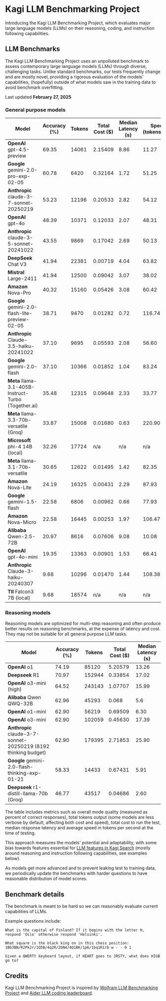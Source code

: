 # Kagi LLM Benchmarking Project

Introducing the Kagi LLM Benchmarking Project, which evaluates major large language models (LLMs) on their reasoning, coding, and instruction following capabilities.

## LLM Benchmarks

The Kagi LLM Benchmarking Project uses an unpolluted benchmark to assess contemporary large language models (LLMs) through diverse, challenging tasks. Unlike standard benchmarks, our tests frequently change and are mostly novel, providing a rigorous evaluation of the models' capabilities, (hopefully) outside of what models saw in the training data to avoid benchmark overfitting. 

Last updated **February 27, 2025**


### General purpose models

| Model | Accuracy (%) | Tokens | Total Cost ($) | Median Latency (s) | Speed (tokens/sec) |
|-----------------------------|---------------|--------|----------------|------------------|-------------------|
| **OpenAI** gpt-4.5-preview | 69.35 | 14061 | 2.15409 | 8.86 | 11.27  |
| **Google** gemini-2.0-pro-exp-02-05 | 60.78 | 6420 | 0.32164 | 1.72 | 51.25 |
| **Anthropic** claude-3-7-sonnet-20250219 |  53.23 | 12196 | 0.20533 | 2.82| 54.12 |
| **OpenAI** gpt-4o | 48.39 | 10371 | 0.12033 | 2.07 | 48.31 |
| **Anthropic** claude-3-5-sonnet-20241022 | 43.55 | 9869 | 0.17042 | 2.69 | 50.13 |
| **DeepSeek** Chat V3 | 41.94 | 22381 | 0.00719 | 4.04  | 63.82 |
| **Mistral** Large-2411 | 41.94 | 12500 | 0.09042 | 3.07 | 38.02 |
| **Amazon** Nova-Pro | 40.32 | 15160 | 0.05426 | 3.08 | 60.42 |
| **Google** gemini-2.0-flash-lite-preview-02-05 |  38.71 | 9470 | 0.01282 | 0.72| 116.74 |
| **Anthropic** Claude-3.5-haiku-20241022 | 37.10 | 9695 | 0.05593 | 2.08 | 56.60 |
| **Google** gemini-2.0-flash |  37.10 | 10366 | 0.01852 | 1.04| 83.24|
| **Meta** llama-3.1-405B-Instruct-Turbo  (Together.ai) | 35.48 | 12315 | 0.09648 | 2.33 | 33.77 |
| **Meta** llama-3.3-70b-versatile (Groq) | 33.87 | 15008 | 0.01680 | 0.63 | 220.90|
| **Microsoft** phi-4 14B (local) | 32.26 | 17724 | n/a | n/a | n/a |
| **Meta** llama-3.1-70b-versatile | 30.65 | 12622 | 0.01495 | 1.42 | 82.35 |
| **Amazon** Nova-Lite | 24.19 | 16325 | 0.00431 | 2.29 | 87.93 |
| **Google** gemini-1.5-flash | 22.58 | 6806 | 0.00962 | 0.66 | 77.93 |
| **Amazon** Nova-Micro | 22.58 | 16445 | 0.00253 | 1.97 | 106.47 |
| **Alibaba** Qwen-2.5-72B | 20.97 | 8616 | 0.07606 | 9.08 | 10.08 |
| **OpenAI** gpt-4o-mini | 19.35 | 13363 | 0.00901 | 1.53 | 66.41 |
| **Anthropic** Claude-3-haiku-20240307| 9.68 | 10296 | 0.01470 | 1.44 | 108.38 |
| **TII** Falcon3 7B (local) | 9.68 | 18574 | n/a | n/a | n/a |



### Reasoning models

Reasoning models are optimized for multi-step reasoning and often produce better results on reasoning benchmarks, at the expense of latency and cost. They may not be suitable for all general purpose LLM tasks.

| Model | Accuracy (%) | Tokens | Total Cost ($) | Median Latency (s) |
|-----------------------------|---------------|--------|----------------|------------------|
| **OpenAI** o1 | 74.19 | 85120 | 5.20579 | 13.26 |
| **Deepseek** R1 | 70.97 | 152944 | 0.33854 | 17.02|
| **OpenAI** o3-mini (high) | 64.52 | 243143 | 1.07707 |  15.99  |
| **Alibaba** Qwen QWQ-32B | 62.96 | 45293 | 0.068 | 5.6 |
| **OpenAI** o1-mini | 62.90 | 56219 | 0.69509 |6.30 | 
| **OpenAI** o3-mini | 62.90 | 102059 | 0.45630 |  17.39  |
| **Anthropic** claude-3-7-sonnet-20250219 (8192 thinking budget) |  62.90 | 179395 | 2.71853 | 25.90  |
| **Google** gemini-2.0-flash-thinking-exp-01-21 | 58.33  | 14433 |  0.67431 | 5.91 |
| **Deepseek** r1-distill-llama-70b (Groq) | 46.77 | 43517 | 0.04686 | 2.60 | 260.41 |









The table includes metrics such as overall mode quality (measured as percent of correct responses), total tokens output (some models are less verbose by default, affecting both cost and speed), total cost to run the test, median response latency and average speed in tokens per second at the time of testing.

This approach measures the models' potential and adaptability, with some bias towards features essential for [LLM features in Kagi Search](./assistant.md) (mostly around reasoning and instruction following capabilities, see examples below).

As models get more advanced and to prevent leaking test to training data, we periodically update the benchmarks with harder questions to have reasonable distribution of model scores.

## Benchmark details

The benchmark is meant to be hard so we can reasonably evaluate current capabilities of LLMs.

Example questions include:

```
What is the capital of Finland? If it begins with the letter H, respond 'Oslo' otherwise respond 'Helsinki'.
```

```
What square is the black king on in this chess position: 1Bb3BN/R2Pk2r/1Q5B/4q2R/2bN4/4Q1BK/1p6/1bq1R1rb w - - 0 1
```

```
Given a QWERTY keyboard layout, if HEART goes to JRSTY, what does HIGB go to?
```



## Credits

Kagi LLM Benchmarking Project is inspired by [Wolfram LLM Benchmarking Project](https://www.wolfram.com/llm-benchmarking-project/) and [Aider LLM coding leaderboard](https://aider.chat/docs/leaderboards/).
